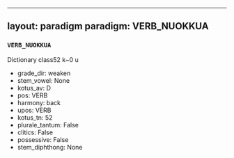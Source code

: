 
---
layout: paradigm
paradigm: VERB_NUOKKUA
---
### ` VERB_NUOKKUA `

Dictionary class52 k~0 u
* grade_dir: weaken
* stem_vowel: None
* kotus_av: D
* pos: VERB
* harmony: back
* upos: VERB
* kotus_tn: 52
* plurale_tantum: False
* clitics: False
* possessive: False
* stem_diphthong: None
